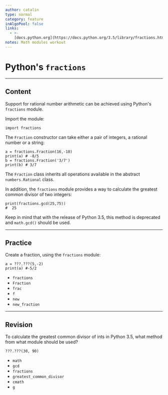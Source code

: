```yaml
---
author: catalin
type: normal
category: feature
inAlgoPool: false
links:
  - >-
    [docs.python.org](https://docs.python.org/3.5/library/fractions.html){website}
notes: Math modules workout
---
```


# Python's `fractions`


---

## Content

Support for rational number arithmetic can be achieved using Python's  `fractions` module.

Import the module:

```plain-text
import fractions
```

The `Fraction` constructor can take either a pair of integers, a rational number or a string:

```plain-text
a = fractions.Fraction(16,-10)
print(a) # -8/5
b = fractions.Fraction('3/7')
print(b) # 3/7
```

The `Fraction` class inherits all operations available in the abstract `numbers.Rational`  class.

In addition, the `fractions` module provides a way to calculate the greatest common divisor of two integers:

```plain-text
print(fractions.gcd(25,75))
#  25
```

Keep in mind that with the release of Python 3.5, this method is deprecated and `math.gcd()` should be used.


---

## Practice

Create a fraction, using the `fractions` module:

```plain-text
a = ???.???(5,-2)
print(a) #-5/2
```

- `fractions`
- `Fraction`
- `frac`
- `f`
- `new`
- `new_fraction`


---

## Revision

To calculate the greatest common divisor of ints in Python 3.5, what method from what module should be used?

```plain-text
???.???(30, 90)
```

- `math`
- `gcd`
- `fractions`
- `greatest_common_divisor`
- `cmath`
- `g`
 
